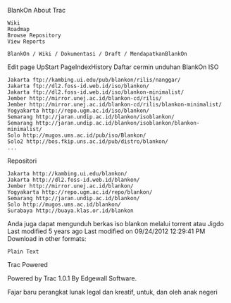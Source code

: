 
BlankOn
About Trac

    Wiki
    Roadmap
    Browse Repository
    View Reports

    BlankOn / Wiki / Dokumentasi / Draft / MendapatkanBlankOn 

Edit page UpStart PageIndexHistory
Daftar cermin unduhan BlankOn
ISO

    Jakarta ​ftp://kambing.ui.edu/pub/blankon/rilis/nanggar/
    Jakarta ​ftp://dl2.foss-id.web.id/iso/blankon/
    Jakarta ​ftp://dl2.foss-id.web.id/iso/blankon-minimalist/
    Jember ​http://mirror.unej.ac.id/blankon-cd/rilis/
    Jember ​http://mirror.unej.ac.id/blankon-cd/rilis/blankon-minimalist/
    Yogyakarta ​http://repo.ugm.ac.id/iso/blankon/
    Semarang ​http://jaran.undip.ac.id/blankon/isoblankon/
    Semarang ​http://jaran.undip.ac.id/blankon/isoblankon/blankon-minimalist/
    Solo ​http://mugos.ums.ac.id/pub/iso/Blankon/
    Solo2 ​http://bos.fkip.uns.ac.id/pub/distro/blankon/
    ... 

Repositori

    Jakarta ​http://kambing.ui.edu/blankon/
    Jakarta ​http://dl2.foss-id.web.id/blankon/
    Jember ​http://mirror.unej.ac.id/blankon/
    Yogyakarta ​http://repo.ugm.ac.id/repo/blankon/
    Semarang ​http://jaran.undip.ac.id/blankon/
    Solo ​http://mugos.ums.ac.id/blankon/
    Surabaya ​http://buaya.klas.or.id/blankon 

Anda juga dapat mengunduh berkas iso blankon melalui torrent atau Jigdo
Last modified 5 years ago Last modified on 09/24/2012 12:29:41 PM
Download in other formats:

    Plain Text 

Trac Powered

Powered by Trac 1.0.1
By Edgewall Software.

Fajar baru perangkat lunak legal dan kreatif, untuk, dan oleh anak negeri
